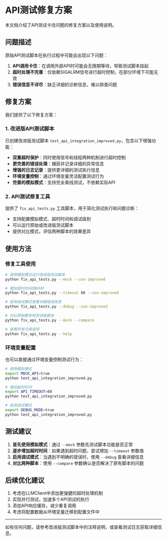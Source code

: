 # API测试修复方案

本文档介绍了API测试卡住问题的修复方案以及使用说明。

## 问题描述

原始API测试脚本在执行过程中可能会出现以下问题：

1. **API调用卡住**：在调用外部API时可能会无限期等待，导致测试脚本挂起
2. **超时处理不完善**：仅依赖SIGALRM信号进行超时控制，在部分环境下可能无效
3. **错误信息不详尽**：缺乏详细的诊断信息，难以排查问题

## 修复方案

我们提供了以下修复方案：

### 1. 改进版API测试脚本

已创建改进版测试脚本 `test_api_integration_improved.py`，包含以下增强功能：

- **双重超时保护**：同时使用信号和线程两种机制进行超时控制
- **更完善的错误处理**：捕获并记录详细的异常信息
- **增强的日志记录**：提供更详细的测试执行信息
- **环境变量控制**：通过环境变量灵活配置测试行为
- **完善的模拟模式**：支持完全离线测试，不依赖实际API

### 2. API测试修复工具

提供了 `fix_api_tests.py` 工具脚本，用于简化测试执行和问题诊断：

- 支持配置模拟模式、超时时间和调试级别
- 可以运行原始或改进版测试脚本
- 提供对比模式，评估两种脚本的效果差异

## 使用方法

### 修复工具使用

```bash
# 使用模拟模式运行改进版测试脚本
python fix_api_tests.py --mock --use-improved

# 增加超时时间到60秒
python fix_api_tests.py --timeout 60 --use-improved

# 启用调试模式查看详细错误信息
python fix_api_tests.py --debug --use-improved

# 对比原始脚本和改进版脚本
python fix_api_tests.py --mock --compare

# 查看所有可用选项
python fix_api_tests.py --help
```

### 环境变量配置

也可以直接通过环境变量控制测试行为：

```bash
# 使用模拟模式
export MOCK_API=true
python test_api_integration_improved.py

# 增加超时时间
export API_TIMEOUT=60
python test_api_integration_improved.py

# 启用调试模式
export DEBUG_MODE=true
python test_api_integration_improved.py
```

## 测试建议

1. **首先使用模拟模式**：通过 `--mock` 参数先测试脚本功能是否正常
2. **逐步增加超时时间**：如果遇到超时问题，尝试增加 `--timeout` 参数值
3. **启用调试模式**：当遇到不明确的错误时，使用 `--debug` 查看详细信息
4. **对比两种脚本**：使用 `--compare` 参数确认是否解决了原有脚本的问题

## 后续优化建议

1. 考虑在LLMClient中添加更强健的超时处理机制
2. 实现并行测试，加速多个API测试的执行
3. 添加API响应缓存，减少重复调用
4. 考虑将配置数据从环境变量迁移到配置文件中

---

如有任何问题，请参考改进版测试脚本中的注释说明，或查看测试日志获取详细信息。
